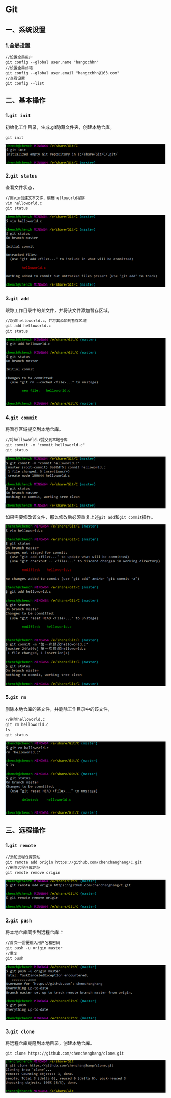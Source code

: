 # Git
## 一、系统设置
### 1.全局设置

	//设置全局用户
	git config --global user.name "hangcchhn"
	//设置全局邮箱
	git config --global user.email "hangcchhn@163.com"
	//查看设置
	git config --list

## 二、基本操作
### 1.`git init`
初始化工作目录，生成.git隐藏文件夹，创建本地仓库。

	git init

![](./git_tutorial/git_init.png)

### 2.`git status`
查看文件状态，

	//用vim创建文本文件，编辑helloworld程序
	vim helloworld.c
	git status

![](./git_tutorial/git_status.png)
### 3.`git add`
跟踪工作目录中的某文件，并将该文件添加暂存区域。

	//跟踪helloworld.c，并将其添加到暂存区域
	git add helloworld.c
	git status

![](./git_tutorial/git_add.png)

### 4.`git commit`
将暂存区域提交到本地仓库。

	//将helloworld.c提交到本地仓库
	git commit -m "commit helloworld.c"
	git status

![](./git_tutorial/git_commit.png)

如果需要修改该文件，那么修改后必须重复上述`git add`和`git commit`操作。

![](./git_tutorial/git_add_commit.png)

### 5.`git rm`
删除本地仓库的某文件，并删除工作目录中的该文件，

	//删除helloworld.c
	git rm helloworld.c
	ls
	git status

![](./git_tutorial/git_rm.png)

## 三、远程操作

### 1.`git remote`

	//添加远程仓库网址
	git remote add origin https://github.com/chenchanghang/C.git
	//删除远程仓库网址
	git remote remove origin

![](./git_tutorial/git_remote.png)
### 2.`git push`
将本地仓库同步到远程仓库上

	//首次——需要输入用户名和密码
	git push -u origin master
	//重复
	git push

![](./git_tutorial/git_push.png)

### 3.`git clone`
将远程仓库克隆到本地目录，创建本地仓库。

	git clone https://github.com/chenchanghang/clone.git

![](./git_tutorial/git_clone.png)